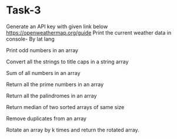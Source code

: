 # Task-3

Generate an API key with given link below https://openweathermap.org/guide 
Print the current weather data in console- By lat lang 

Print odd numbers in an array 

Convert all the strings to title caps in a string array 

Sum of all numbers in an array 

Return all the prime numbers in an array 

Return all the palindromes in an array 

Return median of two sorted arrays of same size 

Remove duplicates from an array 

Rotate an array by k times and return the rotated array.
